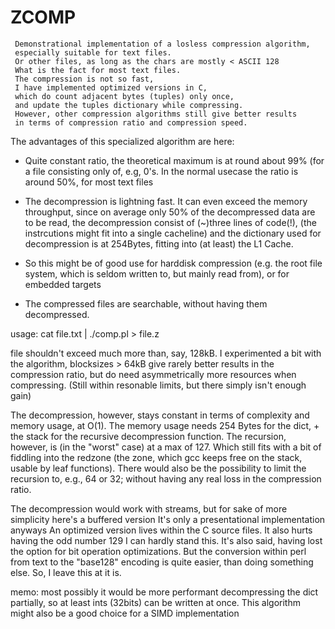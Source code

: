  ZCOMP
=======

```
 Demonstrational implementation of a losless compression algorithm,
 especially suitable for text files.
 Or other files, as long as the chars are mostly < ASCII 128
 What is the fact for most text files.
 The compression is not so fast, 
 I have implemented optimized versions in C,
 which do count adjacent bytes (tuples) only once,
 and update the tuples dictionary while compressing.
 However, other compression algorithms still give better results
 in terms of compression ratio and compression speed.
```

 The advantages of this specialized algorithm are here:

  - Quite constant ratio, the theoretical maximum is at round about 99%
    (for a file consisting only of, e.g, 0's. In the normal usecase
    the ratio is around 50%, for most text files

  - The decompression is lightning fast.
    It can even exceed the memory throughput,
    since on average only 50% of the decompressed data are to be read, 
    the decompression consist of (~)three lines of code(!),
    (the instrcutions might fit into a single cacheline)
    and the dictionary used for decompression is at 254Bytes,
    fitting into (at least) the L1 Cache.

  - So this might be of good use for harddisk compression 
    (e.g. the root file system, which is seldom written to,
    but mainly read from), or for embedded targets

  - The compressed files are searchable, without having them 
    decompressed.
	

 usage: 
 		cat file.txt | ./comp.pl > file.z

file shouldn't exceed much more than, say, 128kB.
I experimented a bit with the algorithm,
blocksizes > 64kB give rarely better results in the compression ratio,
but do need asymmetrically more resources when compressing.
(Still within resonable limits, but there simply isn't enough gain)

The decompression, however, stays constant in terms of complexity and memory usage,
at O(1). 
The memory usage needs 254 Bytes for the dict, + the stack for the recursive
decompression function. The recursion, however, is (in the "worst" case) at a max
of 127. Which still fits with a bit of fiddling into the redzone 
(the zone, which gcc keeps free on the stack, usable by leaf functions).
There would also be the possibility to limit the recursion to, e.g., 64 or 32;
without having any real loss in the compression ratio.

The decompression would work with streams,
but for sake of more simplicity 
here's a buffered version
It's only a presentational implementation anyways
An optimized version lives within the C source files.
It also hurts having the odd number 129
I can hardly stand this. It's also said,
having lost the option for bit operation optimizations.
But the conversion within perl from text to the "base128"
encoding is quite easier, than doing something else.
So, I leave this at it is.

memo: 
     most possibly it would be more performant
     decompressing the dict partially, so at least ints (32bits)
     can be written at once.
     This algorithm might also be a good choice
     for a SIMD implementation


